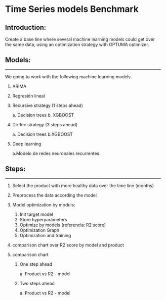 # Time Series models Benchmark

## Introduction:

Create a base line where several machine learning models
could get over the same data, using an optimization strategy with OPTUMA optimizer.

## Models:

---

We going to work with the following machine learning models.

1. ARIMA
2. Regresión lineal
3. Recursive strategy (1 steps ahead)

   a. Decision trees
   b. XGBOOST

4. DirRec strategy (3 steps ahead)

   a. Decision trees
   b.XGBOOST

5. Deep learning

   a.Modelo de redes neuronales recurrentes

## Steps:

---

1. Select the product with more healthy data over the time line (months)
2. Preprocess the data according the model
3. Model optimization by moduls:

   1. Init target model
   2. Store hyperparámeters
   3. Optimize by models (referencia: R2 score)
   4. Optimization Graph
   5. Optimization and training

4. comparison chart over R2 score by model and product
5. comparison chart

   1. One step ahead

      a. Product vs R2 - model

   2. Two steps ahead

      a. Product vs R2 - model
